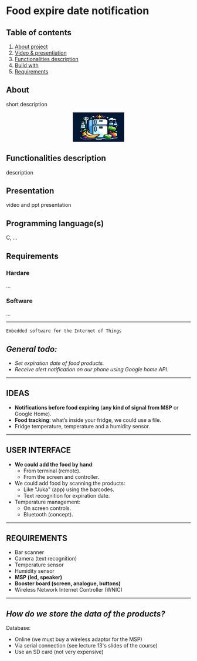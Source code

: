 # Food expire date notification

## Table of contents
1. [About project](#about)
2. [Video & presentiation](#presentation)
3. [Functionalities description](#functionalities-description)
4. [Build with](#programming-languages)
5. [Requirements](#requirements)


## About

short description

<div align="center">
  <a> <img src="/Images/fridgeLogo.jpg" width="140" height="80"> </a>
</div>


## Functionalities description

description


## Presentation

video and ppt presentation


## Programming language(s)

C, ...


## Requirements

### Hardare

...

### Software

...



---
`Embedded software for the Internet of Things`

## *General todo:*
- *Set expiration date of food products.*
- *Receive alert notification on our phone using Google home API.*

---

## IDEAS
- **Notifications before food expiring** (**any kind of signal from MSP** or Google Home).
- **Food tracking**: what’s inside your fridge, we could use a file.
- Fridge temperature, temperature and a humidity sensor.

---

## USER INTERFACE
- **We could add the food by hand**:
    + From terminal (remote).
    + From the screen and controller.
- We could add food by scanning the products:
    + Like "Juka" (app) using the barcodes.
    + Text recognition for expiration date.
- Temperature management:
    + On screen controls.
    + Bluetooth (concept).

---

## REQUIREMENTS
- Bar scanner
- Camera (text recognition)
- Temperature sensor
- Humidity sensor
- **MSP (led, speaker)**
- **Booster board (screen, analogue, buttons)**
- Wireless Network Internet Controller (WNIC)

---

## *How do we store the data of the products?*  
Database:
- Online (we must buy a wireless adaptor for the MSP)
- Via serial connection (see lecture 13's slides of the course)
- Use an SD card (not very expensive)
